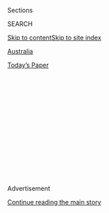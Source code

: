 <div id="app">

<div>

<div>

<div>

<div class="NYTAppHideMasthead css-1q2w90k e1suatyy0">

<div class="section css-ui9rw0 e1suatyy2">

<div class="css-eph4ug er09x8g0">

<div class="css-6n7j50">

</div>

<span class="css-1dv1kvn">Sections</span>

<div class="css-10488qs">

<span class="css-1dv1kvn">SEARCH</span>

</div>

[Skip to content](#site-content)[Skip to site
index](#site-index)

</div>

<div id="masthead-section-label" class="css-1wr3we4 eaxe0e00">

[Australia](https://www.nytimes.com/section/world/australia)

</div>

<div class="css-10698na e1huz5gh0">

</div>

</div>

<div id="masthead-bar-one" class="section hasLinks css-15hmgas e1csuq9d3">

<div class="css-uqyvli e1csuq9d0">

</div>

<div class="css-1uqjmks e1csuq9d1">

</div>

<div class="css-9e9ivx">

[](https://myaccount.nytimes.com/auth/login?response_type=cookie&client_id=vi)

</div>

<div class="css-1bvtpon e1csuq9d2">

[Today’s
Paper](https://www.nytimes.com/section/todayspaper)

</div>

</div>

</div>

</div>

<div data-aria-hidden="false">

<div id="site-content" data-role="main">

<div>

<div class="css-1aor85t" style="opacity:0.000000001;z-index:-1;visibility:hidden">

<div class="css-1hqnpie">

<div class="css-epjblv">

<span class="css-17xtcya">[Australia](/section/world/australia)</span><span class="css-x15j1o">|</span><span class="css-fwqvlz">As
Trump Nears Office, Australian Deal to Move Refugees to U.S. Is in
Doubt</span>

</div>

<div class="css-k008qs">

<div class="css-1iwv8en">

<span class="css-18z7m18"></span>

<div>

</div>

</div>

<span class="css-1n6z4y">https://nyti.ms/2eM1NZO</span>

<div class="css-1705lsu">

<div class="css-4xjgmj">

<div class="css-4skfbu" data-role="toolbar" data-aria-label="Social Media Share buttons, Save button, and Comments Panel with current comment count" data-testid="share-tools">

  - 
  - 
  - 
  - 
    
    <div class="css-6n7j50">
    
    </div>

  - 

</div>

</div>

</div>

</div>

</div>

</div>

<div class="css-13pd83m">

</div>

<div id="top-wrapper" class="css-1sy8kpn">

<div id="top-slug" class="css-l9onyx">

Advertisement

</div>

[Continue reading the main
story](#after-top)

<div class="ad top-wrapper" style="text-align:center;height:100%;display:block;min-height:250px">

<div id="top" class="place-ad" data-position="top" data-size-key="top">

</div>

</div>

<div id="after-top">

</div>

</div>

<div id="sponsor-wrapper" class="css-1hyfx7x">

<div id="sponsor-slug" class="css-19vbshk">

Supported by

</div>

[Continue reading the main
story](#after-sponsor)

<div id="sponsor" class="ad sponsor-wrapper" style="text-align:center;height:100%;display:block">

</div>

<div id="after-sponsor">

</div>

</div>

<div class="css-1vkm6nb ehdk2mb0">

# As Trump Nears Office, Australian Deal to Move Refugees to U.S. Is in Doubt

</div>

<div class="css-79elbk" data-testid="photoviewer-wrapper">

<div class="css-z3e15g" data-testid="photoviewer-wrapper-hidden">

</div>

<div class="css-1a48zt4 ehw59r15" data-testid="photoviewer-children">

![<span class="css-16f3y1r e13ogyst0" data-aria-hidden="true">Protesters
in Sydney, Australia, this month demanding humane treatment of asylum
seekers and
refugees.</span><span class="css-cnj6d5 e1z0qqy90" itemprop="copyrightHolder"><span class="css-1ly73wi e1tej78p0">Credit...</span><span><span>Peter
Parks/Agence France-Presse — Getty
Images</span></span></span>](https://static01.nyt.com/images/2016/11/19/world/18AUSTRALIA-3/18AUSTRALIA-3-articleInline.jpg?quality=75&auto=webp&disable=upscale)

</div>

</div>

<div class="css-xt80pu e12qa4dv0">

<div class="css-18e8msd">

<div class="css-vp77d3 epjyd6m0">

<div class="css-1baulvz">

By <span class="css-1baulvz last-byline" itemprop="name">Michelle
Innis</span>

</div>

</div>

  - Nov. 17,
    2016

  - 
    
    <div class="css-4xjgmj">
    
    <div class="css-d8bdto" data-role="toolbar" data-aria-label="Social Media Share buttons, Save button, and Comments Panel with current comment count" data-testid="share-tools">
    
      - 
      - 
      - 
      - 
        
        <div class="css-6n7j50">
        
        </div>
    
      - 
    
    </div>
    
    </div>

</div>

</div>

<div class="section meteredContent css-1r7ky0e" name="articleBody" itemprop="articleBody">

<div class="css-1fanzo5 StoryBodyCompanionColumn">

<div class="css-53u6y8">

CANBERRA, Australia — Barring some unexpected development, none of the
refugees held in detention camps on the Pacific islands of Nauru and
Manus are likely to be resettled in the United States before
President-elect Donald J. Trump takes office, Australian and American
officials said this week.

The election of Mr. Trump, whose harsh talk about immigration and
Muslims was central to his campaign, leaves in doubt the deal the two
countries recently struck to move some of the hundreds of people who
were banished to the camps by Australia, after being intercepted at sea
trying to reach its shores. Many of the detainees are Muslims.

The issue is a contentious and emotional one in Australia, whose
government has pledged never to accept a migrant who tries to come to
the country by boat. The stated purpose of the so-called Pacific
solution, in which such people are housed indefinitely on offshore
islands, is to discourage human traffickers, who often pack migrants
into rickety boats for the journeys, some of which have ended in mass
drownings.

But conditions on those islands are dire. On Friday, a United Nations
envoy visiting Australia said that daily life for detainees on Nauru was
cruel, inhumane and degrading. Human rights groups [have reached similar
conclusions](http://www.nytimes.com/2016/08/04/world/australia/nauru-refugees-abuse-conditions.html)
about conditions on both islands.

</div>

</div>

<div class="css-1fanzo5 StoryBodyCompanionColumn">

<div class="css-53u6y8">

The Australian government said Sunday that it had [reached a one-time
agreement](http://www.nytimes.com/2016/11/13/world/australia/australia-refugees-united-states.html)
in which the United States would take in hundreds of the detainees.

But just days after the announcement of the plan, an Australian
official, Michael Pezzullo, secretary of the Immigration Department,
told an Australian Senate panel that it seemed unlikely that any
detainees would be resettled by Jan. 20, Inauguration Day in the United
States.

On Wednesday, in a written response to questions, the United States
State Department said that the screening process to determine whether
refugees were eligible to enter the United States was lengthy, taking as
long as 18 to 24 months to complete.

“The safety and security of the American people is our top priority,”
the State Department said. It said refugees were subject to the highest
level of security checks of any category of traveler to the United
States, involving the Department of Homeland Security, the National
Counterterrorism Center and the
F.B.I.

<div class="css-79elbk" data-testid="photoviewer-wrapper">

<div class="css-z3e15g" data-testid="photoviewer-wrapper-hidden">

</div>

<div class="css-1a48zt4 ehw59r15" data-testid="photoviewer-children">

<div class="css-zgakxe erfvjey0">

<span class="css-1ly73wi e1tej78p0">Image</span>

<div class="css-zjzyr8">

<div data-testid="lazyimage-container" style="height:508.4666666666667px">

</div>

</div>

</div>

<span class="css-16f3y1r e13ogyst0" data-aria-hidden="true">François
Crépeau, the United Nations special rapporteur on the rights of
migrants.</span><span class="css-cnj6d5 e1z0qqy90" itemprop="copyrightHolder"><span class="css-1ly73wi e1tej78p0">Credit...</span><span>Karim
Jaafar/Agence France-Presse — Getty Images</span></span>

</div>

</div>

Mr. Trump has not commented on the deal. As a presidential candidate, he
called for a temporary ban on all Muslim immigration, though his
campaign later said that the ban would apply only to migrants from
“terror-prone regions.” One of his supporters, Mark Krikorian,
executive director of the [Center for Immigration
Studies](http://cis.org/), which favors more restrictive immigration
policies, was quoted in Australian news reports as saying that the deal
was likely to be “dead on arrival” once Mr. Trump took office.

</div>

</div>

<div class="css-1fanzo5 StoryBodyCompanionColumn">

<div class="css-53u6y8">

The United Nations envoy, François Crépeau, said on Friday that
conditions for detainees on Nauru were grim.

“Mental health issues are rife, with post-traumatic stress disorder,
anxiety and depression being among the most common ailments,” Mr.
Crépeau said at a news conference in Canberra, the Australian capital,
describing what he found on a recent visit to Nauru. “Many refugees and
asylum seekers are on a constant diet of sleeping tablets and
antidepressants.” Children suffered from insomnia, nightmares and
bed-wetting, he said.

Mr. Crépeau said Australia’s policy was punitive. “It sends a message to
the people smugglers,” he said. “But to me this is not a justification.
To me, mandatory detention is a violation of human rights law.”

The United Nations has endorsed the plan to send about 1,600 detainees
to the United States. The camps were opened in 2012.

Manus Island is holding 823 men. About 410 men, women and children,
mostly in family groups, are held on Nauru and would be given the first
option to resettle in the United States under the new agreement. About
400 others in Australia seeking some medical treatment must return to
Nauru or Manus Island before applying to go to the United States.  

Only those who have been granted refugee status by the United Nations
will be eligible to go to the United States, the Australian government
has said. Prime Minister Malcolm Turnbull of Australia and the State
Department have said the deal would not affect the total number of
refugees accepted by the United States each year.

</div>

</div>

<div class="css-1fanzo5 StoryBodyCompanionColumn">

<div class="css-53u6y8">

Mr. Turnbull said the deal was the result of months of talks, but he
offered little reassurance that it would be honored under Mr. Trump. “We
deal with one administration at a time,” Mr. Turnbull said Sunday.

Similar concerns were raised during the hearing on Tuesday. One senator,
Murray Watt, asked Mr. Pezzullo, the immigration secretary, whether the
government was sure that the deal would be honored, given Mr. Trump’s
negative statements about refugees and Muslims. About 10 percent of the
detainees are from Iran, while others are from Afghanistan, Vietnam,
Malaysia and Sri Lanka.

“We have an agreement struck between the two governments and, should
other contingencies or other eventualities arise, that is a matter that
the Australian government will have to deal with at that time,” Mr.
Pezzullo said.

</div>

</div>

</div>

<div>

</div>

<div>

</div>

<div>

</div>

<div>

<div id="bottom-wrapper" class="css-1ede5it">

<div id="bottom-slug" class="css-l9onyx">

Advertisement

</div>

[Continue reading the main
story](#after-bottom)

<div id="bottom" class="ad bottom-wrapper" style="text-align:center;height:100%;display:block;min-height:90px">

</div>

<div id="after-bottom">

</div>

</div>

</div>

</div>

</div>

## Site Index

<div>

</div>

## Site Information Navigation

  - [© <span>2020</span> <span>The New York Times
    Company</span>](https://help.nytimes.com/hc/en-us/articles/115014792127-Copyright-notice)

<!-- end list -->

  - [NYTCo](https://www.nytco.com/)
  - [Contact
    Us](https://help.nytimes.com/hc/en-us/articles/115015385887-Contact-Us)
  - [Work with us](https://www.nytco.com/careers/)
  - [Advertise](https://nytmediakit.com/)
  - [T Brand Studio](http://www.tbrandstudio.com/)
  - [Your Ad
    Choices](https://www.nytimes.com/privacy/cookie-policy#how-do-i-manage-trackers)
  - [Privacy](https://www.nytimes.com/privacy)
  - [Terms of
    Service](https://help.nytimes.com/hc/en-us/articles/115014893428-Terms-of-service)
  - [Terms of
    Sale](https://help.nytimes.com/hc/en-us/articles/115014893968-Terms-of-sale)
  - [Site
    Map](https://spiderbites.nytimes.com)
  - [Help](https://help.nytimes.com/hc/en-us)
  - [Subscriptions](https://www.nytimes.com/subscription?campaignId=37WXW)

</div>

</div>

</div>

</div>
